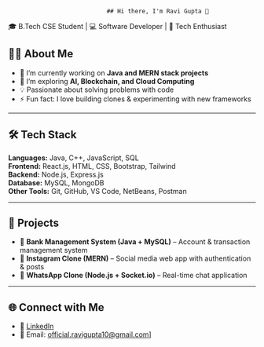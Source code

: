                                 ## Hi there, I'm Ravi Gupta 👋

🎓 B.Tech CSE Student | 💻 Software Developer | 🚀 Tech Enthusiast 

## 👨‍💻 About Me  
- 🔭 I’m currently working on **Java and MERN stack projects**  
- 🌱 I’m exploring **AI, Blockchain, and Cloud Computing**  
- 💡 Passionate about solving problems with code  
- ⚡ Fun fact: I love building clones & experimenting with new frameworks  

---

## 🛠️ Tech Stack  
**Languages:** Java, C++, JavaScript, SQL    
**Frontend:** React.js, HTML, CSS, Bootstrap, Tailwind  
**Backend:** Node.js, Express.js  
**Database:** MySQL, MongoDB  
**Other Tools:** Git, GitHub, VS Code, NetBeans, Postman  

---

## 📌 Projects  
- 🏦 **Bank Management System (Java + MySQL)** – Account & transaction management system
- 📱 **Instagram Clone (MERN)** – Social media web app with authentication & posts  
- 📩 **WhatsApp Clone (Node.js + Socket.io)** – Real-time chat application   

---

## 🌐 Connect with Me  
- 💼 [LinkedIn](https://www.linkedin.com/in/ravi-gupta-b91049270/)  
- 📧 Email: official.ravigupta10@gmail.com] 
